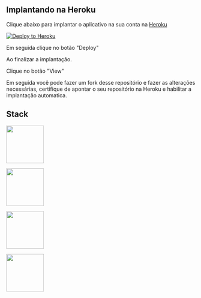 ## Implantando na Heroku

Clique abaixo para implantar o aplicativo na sua conta na [Heroku](https://www.heroku.com/)

[![Deploy to Heroku](https://www.herokucdn.com/deploy/button.svg)](https://heroku.com/deploy?template=https://github.com/sergiohc/Nosso_Amigo_Secreto)

Em seguida clique no botão "Deploy"

Ao finalizar a implantação.

Clique no botão "View"

Em seguida você pode fazer um fork desse repositório e fazer as alterações necessárias, certifique de apontar o seu repositório na Heroku e habilitar a implantação automatica.

## Stack

<p align="left">
  <a href="http://materializecss.com/">
    <img src="http://materializecss.com/res/materialize.svg" width="100">
  </a>
</p>

<p align="left">
  <a href="https://www.docker.com/">
    <img src="https://upload.wikimedia.org/wikipedia/commons/4/4e/Docker_%28container_engine%29_logo.svg" width="100">
  </a>
</p>


<p align="left">
  <a href="https://rubyonrails.org/">
    <img src="https://upload.wikimedia.org/wikipedia/commons/6/62/Ruby_On_Rails_Logo.svg" width="100">
  </a>
</p>

<p align="left">
  <a href="https://www.elephantsql.com/">
    <img src="https://upload.wikimedia.org/wikipedia/commons/2/29/Postgresql_elephant.svg" width="100">
  </a>
</p>





